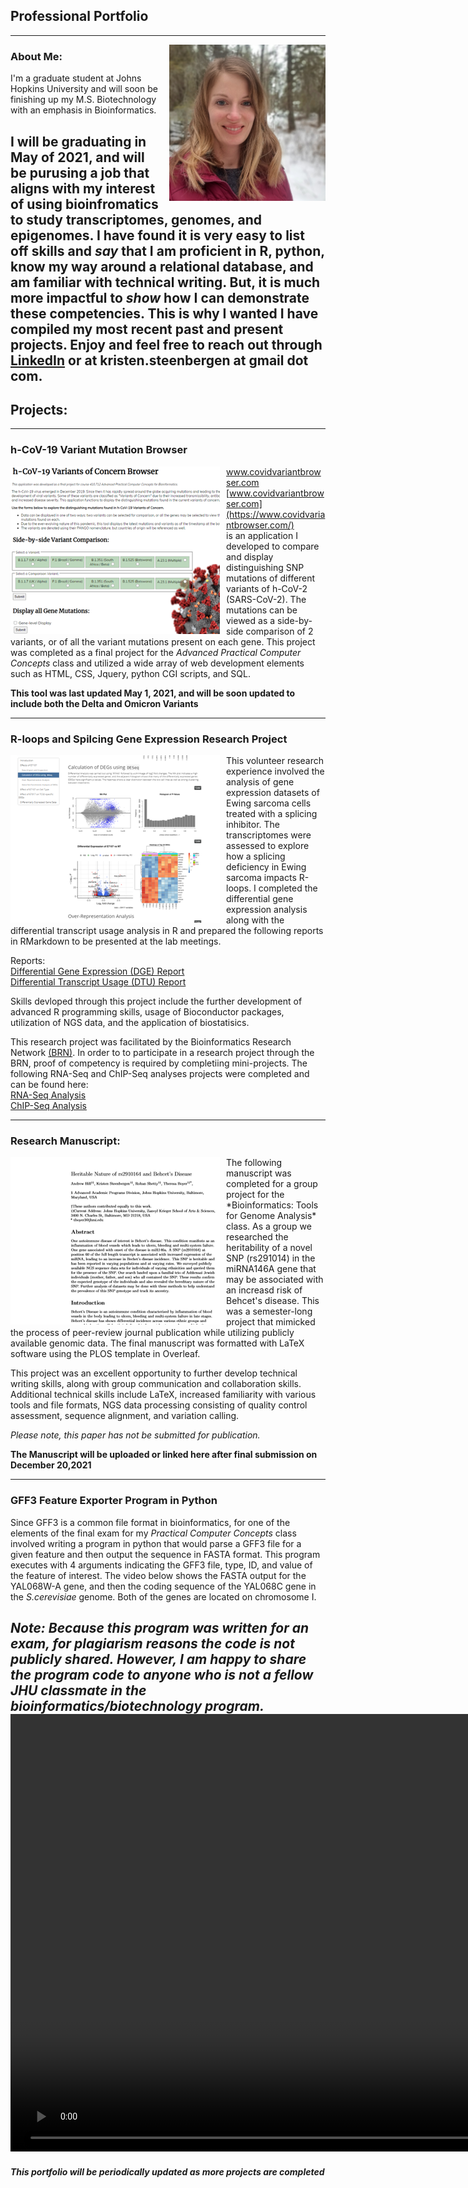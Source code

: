 
## Professional Portfolio
-----------------
<img src="images/profile_pic.jpg" alt="Profile Photo"  height="250" width="250"
     style="float: right; margin-left: 10px;" />
### About Me:
I'm a graduate student at Johns Hopkins University and will soon be finishing up my M.S. Biotechnology with an emphasis in Bioinformatics.  
  
I will be graduating in May of 2021, and will be purusing a job that aligns with my interest of using bioinfromatics to study transcriptomes, genomes, and epigenomes.  I have found it is very easy to list off skills and *say* that I am proficient in R, python, know my way around a relational database, and am familiar with technical writing.  But, it is much more impactful to *show* how I can demonstrate these competencies.  This is why I wanted I have compiled my most recent past and present projects.  Enjoy and feel free to reach out through [LinkedIn](https://www.linkedin.com/in/kristen-steenbergen/) or at kristen.steenbergen at gmail dot com.  
-------------------

## Projects:
---------------
### h-CoV-19 Variant Mutation Browser  
<a href="https://www.covidvariantbrowser.com/">
    <img src="images/Portfolio_COVID.png" alt="COVID Thumbnail" style="float: left; margin-right: 10px;" />
</a>
  
<a href="http://172.105.17.240/index.html" target="_blank">www.covidvariantbrowser.com</a>  
[www.covidvariantbrowser.com](https://www.covidvariantbrowser.com/)   
is an application I developed to compare and display distinguishing SNP mutations of different variants of h-CoV-2 (SARS-CoV-2).   The mutations can be viewed as a side-by-side comparison of 2 variants, or of all the variant mutations present on each gene.  This project was completed as a final project for the *Advanced Practical Computer Concepts* class and utilized a wide array of web development elements such as HTML, CSS, Jquery, python CGI scripts, and SQL.  
  
**This tool was last updated May 1, 2021, and will be soon updated to include both the Delta and Omicron Variants**
  
------------------
### R-loops and Spilcing Gene Expression Research Project
<img src="images/Portfolio_Research.png" alt="Research Thumbnail" style="float: left; margin-right: 10px;" />
This volunteer research experience involved the analysis of gene expression datasets of Ewing sarcoma cells treated with a splicing inhibitor.  The transcriptomes were assessed to explore how a splicing deficiency in Ewing sarcoma impacts R-loops.  I completed the differential gene expression analysis along with the differential transcript usage analysis in R and prepared the following reports in RMarkdown to be presented at the lab meetings.  

<!--- This is HTML code that works in markdown when you want to do something specific - these reports open in a new tab, but it may be better to have all togehter for better user experience?  Then it can be executed with: [Differential Gene Expression (DGE) Report](./DGE_MarkdownReport.html) It's just that they take a while to load -->
Reports:  
<a href="./DGE_MarkdownReport.html" target="_blank">Differential Gene Expression (DGE) Report</a>   
<a href="./DTU_MarkdownReport.html" target="_blank">Differential Transcript Usage (DTU) Report</a>  

Skills devloped through this project include the further development of advanced R programming skills, usage of Bioconductor packages, utilization of NGS data, and the application of biostatisics.

This research project was facilitated by the Bioinformatics Research Network [(BRN)](https://www.bio-net.dev).  In order to to participate in a research project through the BRN,  proof of competency is required by completiing mini-projects.  The following RNA-Seq and ChIP-Seq analyses projects were completed and can be found here:  
<a href="https://rpubs.com/KSteenbergen/738407/" target="_self">RNA-Seq Analysis</a>   
<a href="https://rpubs.com/KSteenbergen/743415/" target="_self">ChIP-Seq Analysis</a>

------------
### Research Manuscript:    
<img src="images/Portfolio_Manuscript.png" alt="Manuscript Thumbnail" style="float: left; margin-right: 10px;" />
The following manuscript was completed for a group project for the *Bioinformatics: Tools for Genome Analysis* class.  As a group we researched the heritability of a novel SNP (rs291014) in the miRNA146A gene that may be associated with an increasd risk of Behcet's disease.  This was a semester-long project that mimicked the process of peer-review journal publication while utilizing publicly available genomic data.  The final manuscript was formatted with LaTeX software using the PLOS template in Overleaf.  
  
This project was an excellent opportunity to further develop technical writing skills, along with group communication and collaboration skills.  Additional technical skills include LaTeX, increased familiarity with various tools and file formats, NGS data processing consisting of quality control assessment, sequence alignment, and variation calling.   
  
*Please note, this paper has not be submitted for publication.*    
    
**The Manuscript will be uploaded or linked here after final submission on December 20,2021**  

----------

### GFF3 Feature Exporter Program in Python
Since GFF3 is a common file format in bioinformatics, for one of the elements of the final exam for my *Practical Computer Concepts* class involved writing a program in python that would parse a GFF3 file for a given feature and then output the sequence in FASTA format.  This program executes with 4 arguments indicating the GFF3 file, type, ID, and value of the feature of interest. 
The video below shows the FASTA output for the YAL068W-A gene, and then the coding sequence of the YAL068C gene in the *S.cerevisiae* genome.  Both of the genes are located on chromosome I. 

*Note: Because this program was written for an exam, for plagiarism reasons the code is not publicly shared.  However, I am happy to share the program code to anyone who is not a fellow JHU classmate in the bioinformatics/biotechnology program.*
<video width="1500" height="700" controls>
  <source src="GFF3_Feature_Program.mp4" type="video/mp4">
  Your browser does not support the video embedded here.
</video>
----------

  
##### *This portfolio will be periodically updated as more projects are completed*
